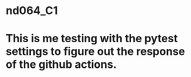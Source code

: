 # nd064_C1
# This is me testing with the pytest settings to figure out the response of the github actions.
